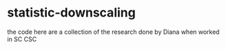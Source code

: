 # statistic-downscaling
the code here are a collection of the research done by Diana when worked in SC CSC